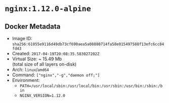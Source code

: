 # `nginx:1.12.0-alpine`

## Docker Metadata

- Image ID: `sha256:61055e9116d49db73cf690aea5a08880714fa58e015497588f13efc6cc84fd43`
- Created: `2017-04-19T20:08:35.583027202Z`
- Virtual Size: ~ 15.49 Mb  
  (total size of all layers on-disk)
- Arch: `linux`/`amd64`
- Command: `["nginx","-g","daemon off;"]`
- Environment:
  - `PATH=/usr/local/sbin:/usr/local/bin:/usr/sbin:/usr/bin:/sbin:/bin`
  - `NGINX_VERSION=1.12.0`
